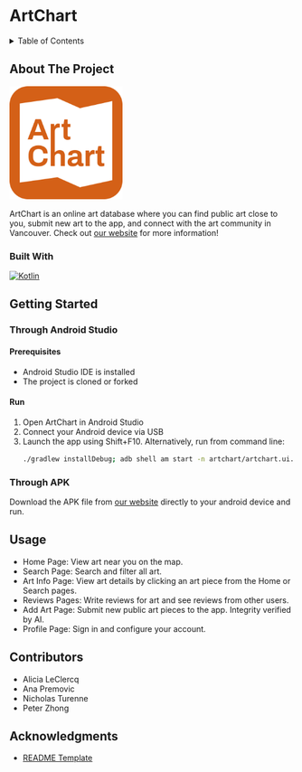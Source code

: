 # ArtChart


<details>
  <summary>Table of Contents</summary>
  <ol>
    <li>
      <a href="#about-the-project">About The Project</a>
      <ul>
        <li><a href="#built-with">Built With</a></li>
      </ul>
    </li>
    <li>
      <a href="#getting-started">Getting Started</a>
      <ul>
        <li><a href="#through-android-studio">Through Android Studio</a></li>
        <li><a href="#through-apk">Through APK</a></li>
      </ul>
    </li>
    <li><a href="#usage">Usage</a></li>
    <li><a href="#contributors">Contributors</a></li>
    <li>
      <a href="#acknowledgments">Acknowledgments</a>
    </li>
  </ol>
</details>

## About The Project

<img src="art_chart_app_icon.png" alt="ArtChart logo" width="200"/>

ArtChart is an online art database where you can find public art close to you, submit new art to the app, and connect with the art community in Vancouver. Check out <a href="https://qq-zhong.github.io/artChart_site/">our website</a> for more information!

### Built With
[![Kotlin][Kotlin.com]][Kotlin-url]


## Getting Started

### Through Android Studio

#### Prerequisites

* Android Studio IDE is installed
* The project is cloned or forked

#### Run

1. Open ArtChart in Android Studio
2. Connect your Android device via USB
3. Launch the app using Shift+F10. Alternatively, run from command line:
   ```sh
   ./gradlew installDebug; adb shell am start -n artchart/artchart.ui.MainActivity 
   ```

### Through APK
Download the APK file from <a href="https://qq-zhong.github.io/artChart_site/">our website</a> directly to your android device and run.

## Usage

* Home Page: View art near you on the map.
* Search Page: Search and filter all art.
* Art Info Page: View art details by clicking an art piece from the Home or Search pages.
* Reviews Pages: Write reviews for art and see reviews from other users.
* Add Art Page: Submit new public art pieces to the app. Integrity verified by AI.
* Profile Page: Sign in and configure your account.

## Contributors

* Alicia LeClercq
* Ana Premovic
* Nicholas Turenne
* Peter Zhong


## Acknowledgments

* <a href="https://github.com/othneildrew/Best-README-Template">README Template</a>

[Kotlin.com]: https://img.shields.io/badge/Kotlin-0095D5?&style=for-the-badge&logo=kotlin&logoColor=white
[Kotlin-url]: https://kotlinlang.org/
